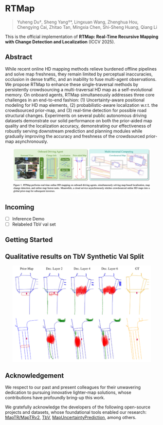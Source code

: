 # RTMap
> Yuheng Du†, Sheng Yang†*, Lingxuan Wang, Zhenghua Hou, Chengying Cai, Zhitao Tan, Mingxia Chen, Shi-Sheng Huang, Qiang Li

This is the official implementation of **RTMap: Real-Time Recursive Mapping with Change Detection and Localization** (ICCV 2025).

<!-- [[Paper](https://arxiv.org/abs/2506.21547)] [[Project Page](https://sam4d-project.github.io/)]. -->

## Abstract
While recent online HD mapping methods relieve burdened offline pipelines and solve map freshness, they remain limited by perceptual inaccuracies, occlusion in dense traffic, and an inability to fuse multi-agent observations. We propose RTMap to enhance these single-traversal methods by persistently crowdsourcing a multi-traversal HD map as a self-evolutional memory. On onboard agents, RTMap simultaneously addresses three core challenges in an end-to-end fashion: (1) Uncertainty-aware positional modeling for HD map elements, (2) probabilistic-aware localization w.r.t. the crowdsourced prior-map, and (3) real-time detection for possible road structural changes. Experiments on several public autonomous driving datasets demonstrate our solid performance on both the prior-aided map quality and the localization accuracy, demonstrating our effectiveness of robustly serving downstream prediction and planning modules while gradually improving the accuracy and freshness of the crowdsourced prior-map asynchronously.

<p align="center"> <a><img src="figs/teaser.png" width="90%"></a> </p>

## Incoming
- [ ] Inference Demo
- [ ] Relabeled TbV val set

## Getting Started

## Qualitative results on TbV Synthetic Val Split
<p align="center"> <a><img src="figs/qualitative_results.pdf" width="90%"></a> </p> 

## Acknowledgement

We respect to our past and present colleagues for their unwavering dedication to pursuing innovative lighter-map solutions, whose contributions have profoundly bring-up this work. 

We gratefully acknowledge the developers of the following open-source projects and datasets, whose foundational tools enabled our research: [MapTR/MapTRv2](https://github.com/hustvl/MapTR), [TbV](https://github.com/johnwlambert/tbv), [MapUncertaintyPrediction](https://github.com/alfredgu001324/MapUncertaintyPrediction), among others.
